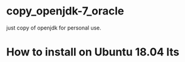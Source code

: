# copy_openjdk-7_oracle
just copy of openjdk for personal use.
# How to install on Ubuntu 18.04 lts

